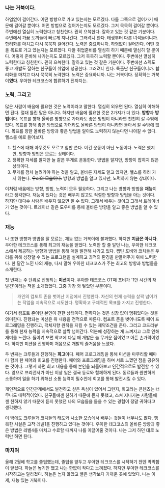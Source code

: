 ### 나는 거북이다.

하염없이 걸어간다. 어떤 방향으로 가고 있는지는 모르겠다. 다들 그쪽으로 걸어가기 때문에 걸어갈 뿐이다. 어떤 방법으로 걸어가는지도 모르겠다. 그저 묵묵히 걸어갈 뿐이다. 주변에선 열심히 노력한다고 칭찬한다. 괜히 으쓱한다. 잘하고 있는 것 같은 기분이다. 주변에서 가끔 토끼들이 빠르게 지나간다. 그러려니 한다. 태생부터 다른 녀석들이니까. 합리화를 마치고 다시 묵묵히 걸어간다. 노력은 중요하니까.
하염없이 걸어간다. 어떤 것을 목표로 가고 있는지는 모르겠다. 다들 취업준비를 열심히 하기 때문에 열심히 할 뿐이다. 어떻게 준비해 나가는지도 모르겠다. 그저 묵묵히 노력할 뿐이다. 주변에선 열심히 노력한다고 칭찬한다. 괜히 으쓱한다. 잘하고 있는 것 같은 기분이다. 주변에선 스펙도 좋고 개발도 잘하는 친구들이 취업에 성공한다. 그러려니 한다. 특출난 친구들이니까. 합리화를 마치고 다시 묵묵히 노력한다. 노력은 중요하니까.
나는 거북이다.
정확히는 거북이**였다**.
우아한 테크코스에 합류하기 전까지는.

### 노력, 그리고

많은 사람이 배움에 필요한 것은 노력이라고 말한다. 열심히 외우면 된다. 열심히 이해하면 된다. 절대 틀린 말은 아니다. 하지만 배움에 필요한 것은 2가지가 더 있다. **방향**과 **방법**이다.
목표를 향해 올바른 방향으로 가더라도 좋은 방법이 아니라면 천천히 갈 수밖에 없다. 목표를 향해 좋은 방법으로 가더라도 올바른 방법이 아니라면 돌아서 갈 수밖에 없다. 목표를 향한 올바른 방향과 좋은 방법을 알아도 노력하지 않는다면 나아갈 수 없다.
헬스를 예로 들어보자.

1. 헬스에 대해 아무것도 모르고 힘만 쓴다.
이건 운동이 아닌 노동이다. 노력은 했지만, 방향과 방법은 모르는 상태이다.
2. 정확한 자세를 알지만 늘 같은 무게로 운동한다.
방법을 알지만, 방향이 잡히지 않은 상태이다.
3. 무게를 점차 늘려가야 하는 것을 알고, 올바른 자세도 알고 있지만, 헬스를 하러 가지 않는다.
~~우리의 모습이다.~~ 방향과 방법을 알고 있지만, 노력하지 않는 상태이다.

이처럼 배움에는 방향, 방법, 노력이 모두 필요하다. 그리고 나는 방향과 방법을 **재능**이라고 생각한다. 재능이 있다는 것은 배우지 않고도 적절한 방향과 방법을 아는 것이다. 하지만 대다수 사람은 배우지 않으면 알 수 없다. 그래서 배우는 것이고 그래서 트레이너가 있는 것이다. 트레이너 같은 도우미를 통해 올바른 방향을 알고 좋은 방법을 알 수 있다. 

### 재능

나 또한 방향과 방법을 잘 모르는, 재능 없는 거북이에 불과했다. 하지만 **지금은 아니다**. 우아한 테크코스를 통해 최고의 재능을 얻었다. 노력만 할 줄 알던 나는, 우아한 테크코스에서 제공하는 방향과 방법을 통해 매일 발전해 나가고 있다. 캡틴 포비와 코치들은 우리를 위해 성장할 수 있는 프로그램을 설계하고 최적의 환경을 만들어주기 위해 노력한다. 한 달간 느낀 나의 재능, 다시 말해 우아한 테크코스가 주는 최고의 방향과 방법들을 소개한다.

첫 번째는 주 단위로 진행되는 **미션**이다. 우아한 테크코스 OT때 포비가 '1만 시간의 재발견'이라는 책을 소개했었다. 그중 가장 와 닿았던 부분이다.

> 개인의 컴포트 존을 벗어난 지점에서 진행한다.
 자신의 현재 능력을 살짝 넘어가는 작업을 지속적으로 시도한다.
명확하고 구체적인 목표를 가지고 진행한다.

여기서 컴포트 존이란 본인이 편한 상태이다. 편하다는 것은 성장 없이 멈춰있다는 것을 의미한다. 진행되는 미션은 위 내용을 전적으로 따른다. 컴포트 존을 벗어나도록 페어 프로그래밍을 진행하고, 객체지향 원칙을 지킬 수 있는 제약조건을 준다. 그리고 코드리뷰를 통해 현재 능력을 지속적으로 살짝 넘어간다. 덕분에 성장하는 게 느껴지고 그로 인해 재미를 느낀다. 돌이켜 보면 학교에 다닐 때 개발은 늘 무거운 짐이었고 아픈 손가락이었다. 하지만 미션을 진행하며 처음으로 개발의 즐거움을 느꼈다.

두 번째는 크루들과 진행하는 **회고**이다. 페어 프로그래밍을 통해 미션을 마무리할 때마다 함께 한 페어와 회고를 진행한다. 페어와 프로그래밍을 하며 서로 느꼈던 점을 공유하는 것이다. 그렇게 하면 회고 내용을 통해 본인을 되돌아보고 인간적으로도 발전할 수 있다. 앞으로 프리랜서가 아닌 이상 일은 결국 동료와 함께하게 된다. 동료들과 원만하게 소통하며 일을 하기 위해선 소통 능력이 필수인데 회고를 통해 발전시킬 수 있다.

개인적으로 인간관계에서도 발전하고 싶은 욕심이 있어서 그런지, 회고라는 콘텐츠는 너무나도 매력적이었다. 친구들에겐 친하기 때문에 듣지 못했고, 스쳐 지나가는 사람들에겐 친하지 않기 때문에 듣지 못했던 나의 모습들을 들을 수 있는 경험이 정말 귀하다고 생각했다.

이 밖에도 크루들과 코치들의 태도와 사소한 모습에서 배우는 것들이 너무나도 많다. 행복한 사실은 고작 레벨1을 진행하고 있다는 것이다. 우아한 테크코스의 올바른 방향과 좋은 방법은 레벨4를 마치고 수료할 때까지 나를 이끌어줄 것이다. 나는 그저 하던 대로 노력만 하면 된다.

### 마치며

올해 2월에 학교를 졸업했는데, 졸업을 앞두고 우아한 테크코스를 시작하기 전엔 막막함이 앞섰다. 하늘은 높기만 했고 나는 한없이 작다고 느껴졌다.
하지만 우아한 테크코스를 시작하고는 달라졌다.
하늘은 높지 않았고 별은 생각보다 가까운 곳에 있었다.
나는 이제, 재능 있는 거북이다.
